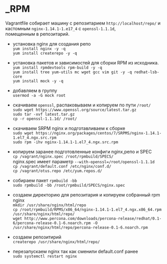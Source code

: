 # _RPM   
Vagrantfile собирает машину с репозитарием `http://localhost/repo/` и кастомным `nginx-1.14.1-1.e17_4` c `openssl-1.1.1d`,   
помещенным в репозитарий.   
* установка nginx для создания репо   
`yum install nginx -y -q`   
`yum install createrepo -y -q`
* установка пакетов и зависимостей для сборки RPM из исходника.   
`yum install rpmdevtools rpm-build -y -q`   
`yum install tree yum-utils mc wget gcc vim git -y -q redhat-lsb-core`    
`yum install mock -y -q`    
* добавляем в группу    
`usermod -a -G mock root`  
* скачиваем `openssl`, распаковываем и копируем по пути `/root/`    
`sudo wget https://www.openssl.org/source/latest.tar.gz`    
`sudo tar -xvf latest.tar.gz`   
`cp -r openssl-1.1.1d/ /root/`    
* скачиваем SRPM nginx и подготавливаем к сборке    
`sudo wget https://nginx.org/packages/centos/7/SRPMS/nginx-1.14.1-1.el7_4.ngx.src.rpm`    
`sudo rpm -ihv nginx-1.14.1-1.el7_4.ngx.src.rpm`
* копируем заранее подготовленные конфиги nginx,репо и SPEC   
`cp /vagrant/nginx.spec /root/rpmbuild/SPECS/`    
nginx.spec имеет параметр  `--with-openssl=/root/openssl-1.1.1d`    
`cp /vagrant/default.conf /etc/nginx/conf.d/`   
`cp /vagrant/otus.repo /etc/yum.repos.d/`   
* собираем пакет `rpmbuild -bb`   
`sudo rpmbuild -bb /root/rpmbuild/SPECS/nginx.spec`   
* создаем директорию для репозитария и копируем собранный rpm nginx    
`mkdir /usr/share/nginx/html/repo`    
`cp /root/rpmbuild/RPMS/x86_64/nginx-1.14.1-1.el7_4.ngx.x86_64.rpm /usr/share/nginx/html/repo/`   
`wget http://www.percona.com/downloads/percona-release/redhat/0.1-6/percona-release-0.1-6.noarch.rpm -O /usr/share/nginx/html/repo/percona-release-0.1-6.noarch.rpm`    

* создаем репозитирий     
`createrepo /usr/share/nginx/html/repo/`    

* перезапускаем nginx так как сменили default.conf ранее    
`sudo systemctl restart nginx`

